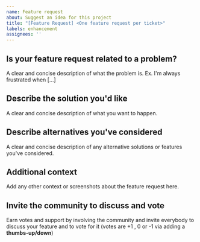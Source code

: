 ```yaml
---
name: Feature request
about: Suggest an idea for this project
title: "[Feature Request] <One feature request per ticket>"
labels: enhancement
assignees: ''
---
```


## Is your feature request related to a problem?

A clear and concise description of what the problem is. Ex. I'm always frustrated when [...]

## Describe the solution you'd like

A clear and concise description of what you want to happen.

## Describe alternatives you've considered

A clear and concise description of any alternative solutions or features you've considered.

## Additional context

Add any other context or screenshots about the feature request here.

## Invite the community to discuss and vote

Earn votes and support by involving the community and invite everybody to discuss your feature and
to vote for it (votes are +1 , 0 or -1 via adding a **thumbs-up/down**)
